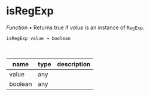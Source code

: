 # isRegExp

_Function_ &bull; Returns true if _value_ is an instance of `RegExp`.

<pre><code>isRegExp value &rarr; boolean</code></pre>
<br>

| name | type | description |
|------|------|-------------|
|value|any||
|boolean|any||


